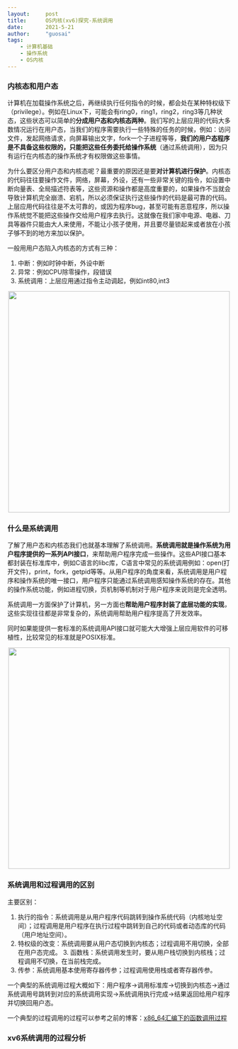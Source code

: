 ```yaml
---
layout:     post
title:      OS内核(xv6)探究-系统调用
date:       2021-5-21
author:     "guosai"
tags:
    - 计算机基础
    - 操作系统
    - OS内核
---
```


### 内核态和用户态

计算机在加载操作系统之后，再继续执行任何指令的时候，都会处在某种特权级下（privilege）。例如在Linux下，可能会有ring0，ring1，ring2，ring3等几种状态，这些状态可以简单的**分成用户态和内核态两种**。我们写的上层应用的代码大多数情况运行在用户态，当我们的程序需要执行一些特殊的任务的时候，例如：访问文件，发起网络请求，向屏幕输出文字，fork一个子进程等等，**我们的用户态程序是不具备这些权限的，只能把这些任务委托给操作系统**（通过系统调用），因为只有运行在内核态的操作系统才有权限做这些事情。

为什么要区分用户态和内核态呢？最重要的原因还是要**对计算机进行保护**。内核态的代码往往要操作文件，网络，屏幕，外设，还有一些非常关键的指令，如设置中断向量表、全局描述符表等，这些资源和操作都是高度重要的，如果操作不当就会导致计算机完全崩溃、宕机，所以必须保证执行这些操作的代码是最可靠的代码。上层应用代码往往是不太可靠的，或因为程序bug，甚至可能有恶意程序，所以操作系统觉不能把这些操作交给用户程序去执行。这就像在我们家中电源、电器、刀具等器件只能由大人来使用，不能让小孩子使用，并且要尽量锁起来或者放在小孩子够不到的地方来加以保护。

一般用用户态陷入内核态的方式有三种：
1. 中断：例如时钟中断，外设中断
2. 异常：例如CPU除零操作，段错误
3. 系统调用：上层应用通过指令主动调起，例如int80,int3

<center><img src="https://tva1.sinaimg.cn/large/008i3skNly1gqrkgv0w5qj315t0u0tks.jpg" width="500"></center>

### 什么是系统调用

了解了用户态和内核态我们也就基本理解了系统调用。**系统调用就是操作系统为用户程序提供的一系列API接口**，来帮助用户程序完成一些操作。这些API接口基本都封装在标准库中，例如C语言的libc库，C语言中常见的系统调用例如：open(打开文件)，print，fork，getpid等等。从用户程序的角度来看，系统调用是用户程序和操作系统的唯一接口，用户程序只能通过系统调用感知操作系统的存在。其他的操作系统功能，例如进程切换，页机制等机制对于用户程序来说则是完全透明。

系统调用一方面保护了计算机，另一方面也**帮助用户程序封装了底层功能的实现**，这些实现往往都是非常复杂的，系统调用帮助用户程序提高了开发效率。

同时如果能提供一套标准的系统调用API接口就可能大大增强上层应用软件的可移植性，比较常见的标准就是POSIX标准。

<center><img src="https://tva1.sinaimg.cn/large/008i3skNly1gqrlrjny6kj30re09yaa5.jpg" width="500"></center>

### 系统调用和过程调用的区别

主要区别：
1. 执行的指令：系统调用是从用户程序代码跳转到操作系统代码（内核地址空间）；过程调用是用户程序在执行过程中跳转到自己的代码或者动态库的代码（用户地址空间）。
2. 特权级的改变：系统调用要从用户态切换到内核态；过程调用不用切换，全部在用户态完成。
   3. 函数栈：系统调用发生时，要从用户栈切换到内核栈；过程调用不切换，在当前栈完成。
4. 传参：系统调用基本使用寄存器传参；过程调用使用栈或者寄存器传参。

一个典型的系统调用过程大概如下：用户程序->调用标准库->切换到内核态->通过系统调用号跳转到对应的系统调用实现->系统调用执行完成->结果返回给用户程序并切换回用户态。

一个典型的过程调用的过程可以参考之前的博客：[x86_64汇编下的函数调用过程](https://guosainpu.github.io/2020/06/10/x86_64%E6%B1%87%E7%BC%96%E4%B8%8B%E7%9A%84%E5%87%BD%E6%95%B0%E8%B0%83%E7%94%A8%E8%BF%87%E7%A8%8B/)

### xv6系统调用的过程分析

